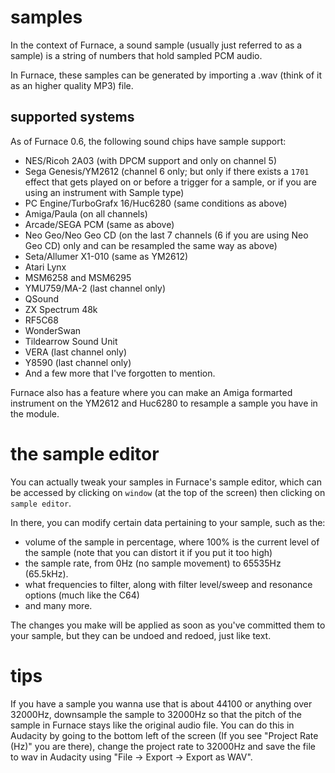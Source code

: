 # samples

In the context of Furnace, a sound sample (usually just referred to as a sample) is a string of numbers that hold sampled PCM audio.

In Furnace, these samples can be generated by importing a .wav (think of it as an higher quality MP3) file.

## supported systems

As of Furnace 0.6, the following sound chips have sample support:
 - NES/Ricoh 2A03 (with DPCM support and only on channel 5)
 - Sega Genesis/YM2612 (channel 6 only; but only if there exists a `1701` effect that gets played on or before a trigger for a sample, or if you are using an instrument with Sample type)
 - PC Engine/TurboGrafx 16/Huc6280 (same conditions as above)
 - Amiga/Paula (on all channels)
 - Arcade/SEGA PCM (same as above)
 - Neo Geo/Neo Geo CD (on the last 7 channels (6 if you are using Neo Geo CD) only and can be resampled the same way as above)
 - Seta/Allumer X1-010 (same as YM2612)
 - Atari Lynx
 - MSM6258 and MSM6295
 - YMU759/MA-2 (last channel only)
 - QSound
 - ZX Spectrum 48k
 - RF5C68
 - WonderSwan
 - Tildearrow Sound Unit
 - VERA (last channel only)
 - Y8590 (last channel only)
 - And a few more that I've forgotten to mention.

Furnace also has a feature where you can make an Amiga formarted instrument on the YM2612 and Huc6280 to resample a sample you have in the module.

# the sample editor

You can actually tweak your samples in Furnace's sample editor, which can be accessed by clicking on `window` (at the top of the screen) then clicking on `sample editor`.

In there, you can modify certain data pertaining to your sample, such as the:
 - volume of the sample in percentage, where 100% is the current level of the sample (note that you can distort it if you put it too high)
 - the sample rate, from 0Hz (no sample movement) to 65535Hz (65.5kHz).
 - what frequencies to filter, along with filter level/sweep and resonance options (much like the C64)
 - and many more.

The changes you make will be applied as soon as you've committed them to your sample, but they can be undoed and redoed, just like text.

# tips
If you have a sample you wanna use that is about 44100 or anything over 32000Hz, downsample the sample to 32000Hz so that the pitch of the sample in Furnace stays like the original audio file. You can do this in Audacity by going to the bottom left of the screen (If you see "Project Rate (Hz)" you are there), change the project rate to 32000Hz and save the file to wav in Audacity using "File -> Export -> Export as WAV".
